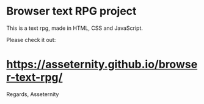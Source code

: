 # Browser text RPG project

This is a text rpg, made in HTML, CSS and JavaScript.

Please check it out:
# https://asseternity.github.io/browser-text-rpg/

Regards,
Asseternity